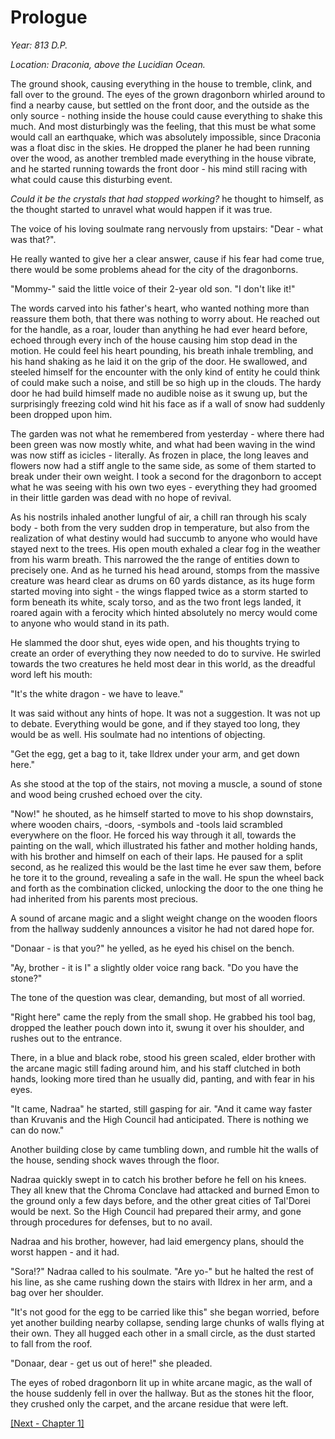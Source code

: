# Prologue

*Year: 813 D.P.*

*Location: Draconia, above the Lucidian Ocean.*

The ground shook, causing everything in the house to tremble, clink, and fall over to the ground.
The eyes of the grown dragonborn whirled around to find a nearby cause, but settled on the front door, and the outside as the only source - nothing inside the house could cause everything to shake this much.
And most disturbingly was the feeling, that this must be what some would call an earthquake, which was absolutely impossible, since Draconia was a float disc in the skies.
He dropped the planer he had been running over the wood, as another trembled made everything in the house vibrate, and he started running towards the front door - his mind still racing with what could cause this disturbing event. 

*Could it be the crystals that had stopped working?* he thought to himself, as the thought started to unravel what would happen if it was true.

The voice of his loving soulmate rang nervously from upstairs: "Dear - what was that?".

He really wanted to give her a clear answer, cause if his fear had come true, there would be some problems ahead for the city of the dragonborns.

"Mommy-" said the little voice of their 2-year old son. 
"I don't like it!"

The words carved into his father's heart, who wanted nothing more than reassure them both, that there was nothing to worry about.
He reached out for the handle, as a roar, louder than anything he had ever heard before, echoed through every inch of the house causing him stop dead in the motion.
He could feel his heart pounding, his breath inhale trembling, and his hand shaking as he laid it on the grip of the door.
He swallowed, and steeled himself for the encounter with the only kind of entity he could think of could make such a noise, and still be so high up in the clouds.
The hardy door he had build himself made no audible noise as it swung up, but the surprisingly freezing cold wind hit his face as if a wall of snow had suddenly been dropped upon him.

The garden was not what he remembered from yesterday - where there had been green was now mostly white, and what had been waving in the wind was now stiff as icicles - literally.
As frozen in place, the long leaves and flowers now had a stiff angle to the same side, as some of them started to break under their own weight.
I took a second for the dragonborn to accept what he was seeing with his own two eyes - everything they had groomed in their little garden was dead with no hope of revival.

As his nostrils inhaled another lungful of air, a chill ran through his scaly body - both from the very sudden drop in temperature, but also from the realization of what destiny would had succumb to anyone who would have stayed next to the trees.
His open mouth exhaled a clear fog in the weather from his warm breath.
This narrowed the the range of entities down to precisely one. 
And as he turned his head around, stomps from the massive creature was heard clear as drums on 60 yards distance, as its huge form started moving into sight - the wings flapped twice as a storm started to form beneath its white, scaly torso, and as the two front legs landed, it roared again with a ferocity which hinted absolutely no mercy would come to anyone who would stand in its path.

He slammed the door shut, eyes wide open, and his thoughts trying to create an order of everything they now needed to do to survive.
He swirled towards the two creatures he held most dear in this world, as the dreadful word left his mouth:

"It's the white dragon - we have to leave."

It was said without any hints of hope. 
It was not a suggestion.
It was not up to debate.
Everything would be gone, and if they stayed too long, they would be as well.
His soulmate had no intentions of objecting.

"Get the egg, get a bag to it, take Ildrex under your arm, and get down here."

As she stood at the top of the stairs, not moving a muscle, a sound of stone and wood being crushed echoed over the city.

"Now!" he shouted, as he himself started to move to his shop downstairs, where wooden chairs, -doors, -symbols and -tools laid scrambled everywhere on the floor.
He forced his way through it all, towards the painting on the wall, which illustrated his father and mother holding hands, with his brother and himself on each of their laps.
He paused for a split second, as he realized this would be the last time he ever saw them, before he tore it to the ground, revealing a safe in the wall.
He spun the wheel back and forth as the combination clicked, unlocking the door to the one thing he had inherited from his parents most precious.

A sound of arcane magic and a slight weight change on the wooden floors from the hallway suddenly announces a visitor he had not dared hope for.

"Donaar - is that you?" he yelled, as he eyed his chisel on the bench.

"Ay, brother - it is I" a slightly older voice rang back. 
"Do you have the stone?"

The tone of the question was clear, demanding, but most of all worried.

"Right here" came the reply from the small shop.
He grabbed his tool bag, dropped the leather pouch down into it, swung it over his shoulder, and rushes out to the entrance.

There, in a blue and black robe, stood his green scaled, elder brother with the arcane magic still fading around him, and his staff clutched in both hands, looking more tired than he usually did, panting, and with fear in his eyes.

"It came, Nadraa" he started, still gasping for air. 
"And it came way faster than Kruvanis and the High Council had anticipated. 
There is nothing we can do now."

Another building close by came tumbling down, and rumble hit the walls of the house, sending shock waves through the floor.

Nadraa quickly swept in to catch his brother before he fell on his knees. 
They all knew that the Chroma Conclave had attacked and burned Emon to the ground only a few days before, and the other great cities of Tal'Dorei would be next.
So the High Council had prepared their army, and gone through procedures for defenses, but to no avail.

Nadraa and his brother, however, had laid emergency plans, should the worst happen - and it had.

"Sora!?" Nadraa called to his soulmate.
"Are yo-" but he halted the rest of his line, as she came rushing down the stairs with Ildrex in her arm, and a bag over her shoulder.

"It's not good for the egg to be carried like this" she began worried, before yet another building nearby collapse, sending large chunks of walls flying at their own.
They all hugged each other in a small circle, as the dust started to fall from the roof.

"Donaar, dear - get us out of here!" she pleaded.

The eyes of robed dragonborn lit up in white arcane magic, as the wall of the house suddenly fell in over the hallway. 
But as the stones hit the floor, they crushed only the carpet, and the arcane residue that were left.

[[Next - Chapter 1]](Chapter1.md)
